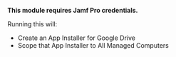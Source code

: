 **This module requires Jamf Pro credentials.**

Running this will:

- Create an App Installer for Google Drive 
- Scope that App Installer to All Managed Computers